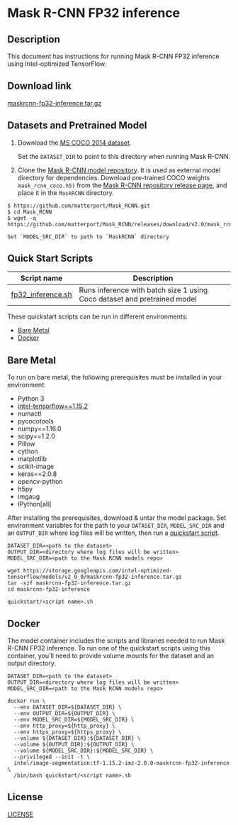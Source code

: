 <!--- 0. Title -->
# Mask R-CNN FP32 inference

<!-- 10. Description -->
## Description

This document has instructions for running Mask R-CNN FP32 inference using
Intel-optimized TensorFlow.

<!--- 20. Download link -->
## Download link

[maskrcnn-fp32-inference.tar.gz](https://storage.googleapis.com/intel-optimized-tensorflow/models/v2_0_0/maskrcnn-fp32-inference.tar.gz)

<!--- 30. Datasets -->
## Datasets and Pretrained Model

1. Download the [MS COCO 2014 dataset](http://cocodataset.org/#download). 

    Set the `DATASET_DIR` to point to this directory when running Mask R-CNN.

2. Clone the [Mask R-CNN model repository](https://github.com/matterport/Mask_RCNN).
It is used as external model directory for dependencies. Download pre-trained COCO weights `mask_rcnn_coco.h5)` from the
[Mask R-CNN repository release page](https://github.com/matterport/Mask_RCNN/releases/download/v2.0/mask_rcnn_coco.h5),
and place it in the `MaskRCNN` directory.
```
$ https://github.com/matterport/Mask_RCNN.git
$ cd Mask_RCNN
$ wget -q https://github.com/matterport/Mask_RCNN/releases/download/v2.0/mask_rcnn_coco.h5
```

    Set `MODEL_SRC_DIR` to path to `MaskRCNN` directory


<!--- 40. Quick Start Scripts -->
## Quick Start Scripts

| Script name | Description |
|-------------|-------------|
| [fp32_inference.sh](fp32_inference.sh) | Runs inference with batch size 1 using Coco dataset and pretrained model|

These quickstart scripts can be run in different environments:
* [Bare Metal](#bare-metal)
* [Docker](#docker)

<!--- 50. Bare Metal -->
## Bare Metal

To run on bare metal, the following prerequisites must be installed in your environment:
* Python 3
* [intel-tensorflow==1.15.2](https://pypi.org/project/intel-tensorflow/)
* numactl
* pycocotools
* numpy==1.16.0
* scipy==1.2.0
* Pillow
* cython
* matplotlib
* scikit-image
* keras==2.0.8
* opencv-python
* h5py
* imgaug
* IPython[all]

After installing the prerequisites, download & untar the model package.
Set environment variables for the path to your `DATASET_DIR`, `MODEL_SRC_DIR` and an
`OUTPUT_DIR` where log files will be written, then run a 
[quickstart script](#quick-start-scripts).


```
DATASET_DIR=<path to the dataset>
OUTPUT_DIR=<directory where log files will be written>
MODEL_SRC_DIR=<path to the Mask RCNN models repo>

wget https://storage.googleapis.com/intel-optimized-tensorflow/models/v2_0_0/maskrcnn-fp32-inference.tar.gz
tar -xzf maskrcnn-fp32-inference.tar.gz
cd maskrcnn-fp32-inference

quickstart/<script name>.sh
```

<!--- 60. Docker -->
## Docker

The model container includes the scripts and libraries needed to run 
Mask R-CNN FP32 inference. To run one of the quickstart scripts 
using this container, you'll need to provide volume mounts for the dataset 
and an output directory.

```
DATASET_DIR=<path to the dataset>
OUTPUT_DIR=<directory where log files will be written>
MODEL_SRC_DIR=<path to the Mask RCNN models repo>

docker run \
  --env DATASET_DIR=${DATASET_DIR} \
  --env OUTPUT_DIR=${OUTPUT_DIR} \
  --env MODEL_SRC_DIR=${MODEL_SRC_DIR} \
  --env http_proxy=${http_proxy} \
  --env https_proxy=${https_proxy} \
  --volume ${DATASET_DIR}:${DATASET_DIR} \
  --volume ${OUTPUT_DIR}:${OUTPUT_DIR} \
  --volume ${MODEL_SRC_DIR}:${MODEL_SRC_DIR} \
  --privileged --init -t \
  intel/image-segmentation:tf-1.15.2-imz-2.0.0-maskrcnn-fp32-inference \
  /bin/bash quickstart/<script name>.sh
```

<!--- 80. License -->
## License

[LICENSE](/LICENSE)

